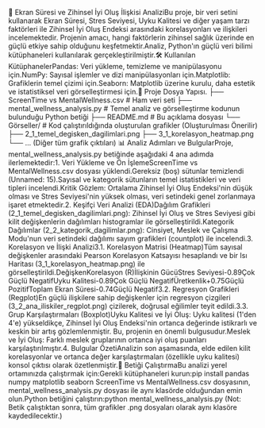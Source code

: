 🧠 Ekran Süresi ve Zihinsel İyi Oluş İlişkisi AnaliziBu proje, bir veri setini kullanarak Ekran Süresi, Stres Seviyesi, Uyku Kalitesi ve diğer yaşam tarzı faktörleri ile Zihinsel İyi Oluş Endeksi arasındaki korelasyonları ve ilişkileri incelemektedir. Projenin amacı, hangi faktörlerin zihinsel sağlık üzerinde en güçlü etkiye sahip olduğunu keşfetmektir.Analiz, Python'ın güçlü veri bilimi kütüphaneleri kullanılarak gerçekleştirilmiştir.🛠️ Kullanılan KütüphanelerPandas: Veri yükleme, temizleme ve manipülasyonu için.NumPy: Sayısal işlemler ve dizi manipülasyonları için.Matplotlib: Grafiklerin temel çizimi için.Seaborn: Matplotlib üzerine kurulu, daha estetik ve istatistiksel veri görselleştirmesi için.📁 Proje Dosya Yapısı.
├── ScreenTime vs MentalWellness.csv  # Ham veri seti
├── mental_wellness_analysis.py       # Temel analiz ve görselleştirme kodunun bulunduğu Python betiği
├── README.md                         # Bu açıklama dosyası
└── Görseller/                        # Kod çalıştırıldığında oluşturulan grafikler (Oluşturulması Önerilir)
    ├── 2_1_temel_degisken_dagilimlari.png
    ├── 3_1_korelasyon_heatmap.png
    └── ... (Diğer tüm grafik çıktıları)
📊 Analiz Adımları ve BulgularProje, mental_wellness_analysis.py betiğinde aşağıdaki 4 ana adımda ilerlemektedir:1. Veri Yükleme ve Ön İşlemeScreenTime vs MentalWellness.csv dosyası yüklendi.Gereksiz (boş) sütunlar temizlendi (Unnamed: 15).Sayısal ve kategorik sütunların temel istatistikleri ve veri tipleri incelendi.Kritik Gözlem: Ortalama Zihinsel İyi Oluş Endeksi'nin düşük olması ve Stres Seviyesi'nin yüksek olması, veri setindeki genel zorlanmaya işaret etmektedir.2. Keşifçi Veri Analizi (EDA)Dağılım Grafikleri (2_1_temel_degisken_dagilimlari.png): Zihinsel İyi Oluş ve Stres Seviyesi gibi kilit değişkenlerin dağılımları histogramlar ile görselleştirildi.Kategorik Dağılımlar (2_2_kategorik_dagilimlar.png): Cinsiyet, Meslek ve Çalışma Modu'nun veri setindeki dağılımı sayım grafikleri (countplot) ile incelendi.3. Korelasyon ve İlişki Analizi3.1. Korelasyon Matrisi (Heatmap)Tüm sayısal değişkenler arasındaki Pearson Korelasyon Katsayısı hesaplandı ve bir Isı Haritası (3_1_korelasyon_heatmap.png) ile görselleştirildi.DeğişkenKorelasyon (R)İlişkinin GücüStres Seviyesi-0.89Çok Güçlü NegatifUyku Kalitesi-0.89Çok Güçlü NegatifÜretkenlik+0.75Güçlü PozitifToplam Ekran Süresi-0.74Güçlü Negatif3.2. Regresyon Grafikleri (Regplot)En güçlü ilişkilere sahip değişkenler için regresyon çizgileri (3_2_ana_iliskiler_regplot.png) çizilerek, doğrusal eğilimler teyit edildi.3.3. Grup Karşılaştırmaları (Boxplot)Uyku Kalitesi ve İyi Oluş: Uyku kalitesi (1'den 4'e) yükseldikçe, Zihinsel İyi Oluş Endeksi'nin ortanca değerinde istikrarlı ve keskin bir artış gözlemlenmiştir. Bu, projenin en önemli bulgusudur.Meslek ve İyi Oluş: Farklı meslek gruplarının ortanca iyi oluş puanları karşılaştırılmıştır.4. Bulgular ÖzetiAnalizin son aşamasında, elde edilen kilit korelasyonlar ve ortanca değer karşılaştırmaları (özellikle uyku kalitesi) konsol çıktısı olarak özetlenmiştir.🚀 Betiği ÇalıştırmaBu analizi yerel ortamınızda çalıştırmak için:Gerekli kütüphaneleri kurun:pip install pandas numpy matplotlib seaborn
ScreenTime vs MentalWellness.csv dosyasının, mental_wellness_analysis.py dosyası ile aynı klasörde olduğundan emin olun.Python betiğini çalıştırın:python mental_wellness_analysis.py
(Not: Betik çalıştıktan sonra, tüm grafikler .png dosyaları olarak aynı klasöre kaydedilecektir.)
